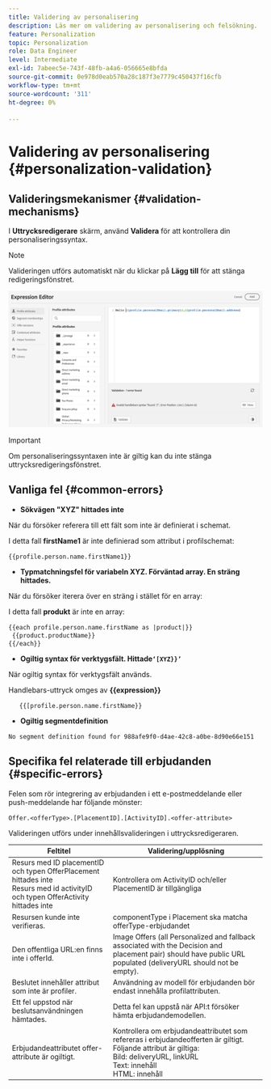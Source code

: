```yaml
---
title: Validering av personalisering
description: Läs mer om validering av personalisering och felsökning.
feature: Personalization
topic: Personalization
role: Data Engineer
level: Intermediate
exl-id: 7abeec5e-743f-48fb-a4a6-056665e8bfda
source-git-commit: 0e978d0eab570a28c187f3e7779c450437f16cfb
workflow-type: tm+mt
source-wordcount: '311'
ht-degree: 0%

---
```


# Validering av personalisering {#personalization-validation}

## Valideringsmekanismer {#validation-mechanisms}

I **Uttrycksredigerare** skärm, använd **Validera** för att kontrollera din personaliseringssyntax.

>[!NOTE]
> Valideringen utförs automatiskt när du klickar på **Lägg till** för att stänga redigeringsfönstret.

![](assets/perso_validation1.png)

>[!IMPORTANT]
> Om personaliseringssyntaxen inte är giltig kan du inte stänga uttrycksredigeringsfönstret.

## Vanliga fel {#common-errors}

* **Sökvägen &quot;XYZ&quot; hittades inte**

När du försöker referera till ett fält som inte är definierat i schemat.

I detta fall **firstName1** är inte definierad som attribut i profilschemat:

```
{{profile.person.name.firstName1}}
```

* **Typmatchningsfel för variabeln XYZ. Förväntad array. En sträng hittades.**

När du försöker iterera över en sträng i stället för en array:

I detta fall **produkt** är inte en array:

```
{{each profile.person.name.firstName as |product|}}
 {{product.productName}}
{{/each}}
```

* **Ogiltig syntax för verktygsfält. Hittade`‘[XYZ}}’`**

När ogiltig syntax för verktygsfält används.

Handlebars-uttryck omges av **{{expression}}**

```
   {{[profile.person.name.firstName}}
```

* **Ogiltig segmentdefinition**

```
No segment definition found for 988afe9f0-d4ae-42c8-a0be-8d90e66e151
```

## Specifika fel relaterade till erbjudanden {#specific-errors}

Felen som rör integrering av erbjudanden i ett e-postmeddelande eller push-meddelande har följande mönster:

```
Offer.<offerType>.[PlacementID].[ActivityID].<offer-attribute>
```

Valideringen utförs under innehållsvalideringen i uttrycksredigeraren.

<table> 
 <thead> 
  <tr> 
   <th> Feltitel<br /> </th> 
   <th> Validering/upplösning <br /> </th> 
  </tr> 
 </thead> 
 <tbody> 
  <tr> 
   <td>Resurs med ID placementID och typen OfferPlacement hittades inte <br/>
Resurs med id activityID och typen OfferActivity hittades inte<br/></td> 
   <td>Kontrollera om ActivityID och/eller PlacementID är tillgängliga</td> 
  </tr> 
   <tr> 
   <td>Resursen kunde inte verifieras.</td> 
   <td>componentType i Placement ska matcha offerType-erbjudandet</td> 
  </tr> 
   <tr> 
   <td>Den offentliga URL:en finns inte i offerId.</td> 
   <td>Image Offers (all Personalized and fallback associated with the Decision and placement pair) should have public URL populated (deliveryURL should not be empty).</td> 
  </tr> 
  <tr> 
   <td>Beslutet innehåller attribut som inte är profiler.</td> 
   <td>Användning av modell för erbjudanden bör endast innehålla profilattributen.</td> 
  </tr> 
  <tr> 
   <td>Ett fel uppstod när beslutsanvändningen hämtades.</td> 
   <td>Detta fel kan uppstå när API:t försöker hämta erbjudandemodellen.</td> 
  </tr>
  <tr> 
   <td>Erbjudandeattributet offer-attribute är ogiltigt.</td> 
   <td>Kontrollera om erbjudandeattributet som refereras i erbjudandeofferten är giltigt. Följande attribut är giltiga: <br/>
Bild: deliveryURL, linkURL<br/>
Text: innehåll<br/>
HTML: innehåll<br/></td> 
  </tr> 
 </tbody> 
</table>
